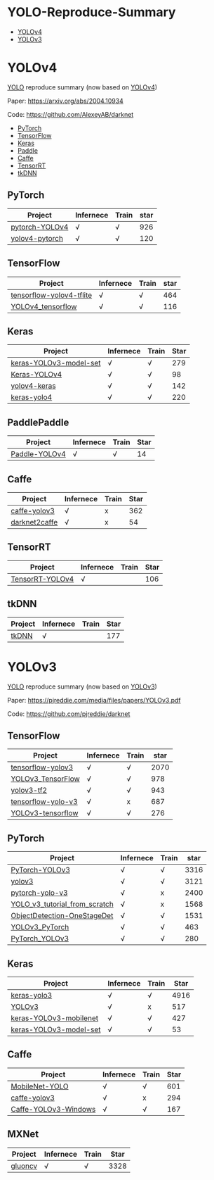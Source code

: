 # YOLO-Reproduce-Summary

- [YOLOv4](#YOLOv4)
- [YOLOv3](#YOLOv3)

<a name="YOLOv4"></a>

# YOLOv4

[YOLO]( https://github.com/AlexeyAB/darknet) reproduce summary (now based on [YOLOv4](https://arxiv.org/abs/2004.10934))

Paper: https://arxiv.org/abs/2004.10934

Code: https://github.com/AlexeyAB/darknet

- [PyTorch](#PyTorch)
- [TensorFlow](#TensorFlow)
- [Keras](#Keras)
- [Paddle](#Paddle)
- [Caffe](#Caffe)
- [TensorRT](#TensorRT)
- [tkDNN](#tkDNN)

<a name="PyTorch"></a>

## PyTorch

| Project                                                      | Infernece | Train | star |
| ------------------------------------------------------------ | --------- | ----- | ---- |
| [pytorch-YOLOv4](https://github.com/Tianxiaomo/pytorch-YOLOv4) | √         | √     | 926  |
| [yolov4-pytorch](https://github.com/bubbliiiing/yolov4-pytorch) | √         | √     | 120  |

<a name="TensorFlow"></a>

## TensorFlow

| Project                                                      | Infernece | Train | star |
| ------------------------------------------------------------ | --------- | ----- | ---- |
| [tensorflow-yolov4-tflite](https://github.com/hunglc007/tensorflow-yolov4-tflite) | √         | √     | 464  |
| [YOLOv4_tensorflow](https://github.com/rrddcc/YOLOv4_tensorflow) | √         | √     | 116  |

<a name="Keras"></a>

## Keras

| Project                                                      | Infernece | Train | Star |
| ------------------------------------------------------------ | --------- | ----- | ---- |
| [keras-YOLOv3-model-set](https://github.com/david8862/keras-YOLOv3-model-set) | √         | √     | 279  |
| [Keras-YOLOv4](https://github.com/miemie2013/Keras-YOLOv4)   | √         | √     | 98   |
| [yolov4-keras](https://github.com/bubbliiiing/yolov4-keras)  | √         | √     | 142  |
| [keras-yolo4](https://github.com/Ma-Dan/keras-yolo4)         | √         | √     | 220  |

<a name="PaddlePaddle"></a>

## PaddlePaddle

| Project                                                      | Infernece | Train | Star |
| ------------------------------------------------------------ | --------- | ----- | ---- |
| [Paddle-YOLOv4](https://github.com/miemie2013/Paddle-YOLOv4) | √         | √     | 14   |

<a name="Caffe"></a>

## Caffe

| Project                                                      | Infernece | Train | Star |
| ------------------------------------------------------------ | --------- | ----- | ---- |
| [caffe-yolov3](https://github.com/ChenYingpeng/caffe-yolov3) | √         | x     | 362  |
| [darknet2caffe](https://github.com/ChenYingpeng/darknet2caffe) | √         | x     | 54   |

<a name="TensorRT"></a>

## TensorRT

| Project                                                      | Infernece | Train | Star |
| ------------------------------------------------------------ | --------- | ----- | ---- |
| [TensorRT-YOLOv4](https://github.com/CaoWGG/TensorRT-YOLOv4) | √         |       | 106  |

<a name="tkDNN"></a>

## tkDNN

| Project                                     | Infernece | Train | Star |
| ------------------------------------------- | --------- | ----- | ---- |
| [tkDNN](https://github.com/ceccocats/tkDNN) | √         |       | 177  |

<a name="YOLOv3"></a>

# YOLOv3

[YOLO](https://github.com/pjreddie/darknet) reproduce summary (now based on [YOLOv3](https://pjreddie.com/media/files/papers/YOLOv3.pdf))

Paper: https://pjreddie.com/media/files/papers/YOLOv3.pdf

Code: https://github.com/pjreddie/darknet

## TensorFlow

| Project                                                      | Infernece | Train | star |
| ------------------------------------------------------------ | --------- | ----- | ---- |
| [tensorflow-yolov3](https://github.com/YunYang1994/tensorflow-yolov3) | √         | √     | 2070 |
| [YOLOv3_TensorFlow](https://github.com/wizyoung/YOLOv3_TensorFlow) | √         | √     | 978  |
| [yolov3-tf2](https://github.com/zzh8829/yolov3-tf2)          | √         | √     | 943  |
| [tensorflow-yolo-v3](https://github.com/mystic123/tensorflow-yolo-v3) | √         | x     | 687  |
| [YOLOv3-tensorflow](https://github.com/maiminh1996/YOLOv3-tensorflow) | √         | √     | 276  |

## PyTorch

| Project                                                      | Infernece | Train | star |
| ------------------------------------------------------------ | --------- | ----- | ---- |
| [PyTorch-YOLOv3](https://github.com/eriklindernoren/PyTorch-YOLOv3) | √         | √     | 3316 |
| [yolov3](https://github.com/ultralytics/yolov3)              | √         | √     | 3121 |
| [pytorch-yolo-v3](https://github.com/ayooshkathuria/pytorch-yolo-v3) | √         | x     | 2400 |
| [YOLO_v3_tutorial_from_scratch](https://github.com/ayooshkathuria/YOLO_v3_tutorial_from_scratch) | √         | x     | 1568 |
| [ObjectDetection-OneStageDet](https://github.com/TencentYoutuResearch/ObjectDetection-OneStageDet/tree/master/yolo) | √         | √     | 1531 |
| [YOLOv3_PyTorch](https://github.com/BobLiu20/YOLOv3_PyTorch) | √         | √     | 463  |
| [PyTorch_YOLOv3](https://github.com/DeNA/PyTorch_YOLOv3)     | √         | √     | 280  |

## Keras

| Project                                                      | Infernece | Train | Star |
| ------------------------------------------------------------ | --------- | ----- | ---- |
| [keras-yolo3](https://github.com/qqwweee/keras-yolo3)        | √         | √     | 4916 |
| [YOLOv3](https://github.com/xiaochus/YOLOv3)                 | √         | x     | 517  |
| [keras-YOLOv3-mobilenet](https://github.com/Adamdad/keras-YOLOv3-mobilenet) | √         | √     | 427  |
| [keras-YOLOv3-model-set](https://github.com/david8862/keras-YOLOv3-model-set) | √         | √     | 53   |

## Caffe

| Project                                                      | Infernece | Train | Star |
| ------------------------------------------------------------ | --------- | ----- | ---- |
| [MobileNet-YOLO](https://github.com/eric612/MobileNet-YOLO)  | √         | √     | 601  |
| [caffe-yolov3](https://github.com/ChenYingpeng/caffe-yolov3) | √         | x     | 294  |
| [Caffe-YOLOv3-Windows](https://github.com/eric612/Caffe-YOLOv3-Windows) | √         | √     | 167  |

## MXNet

| Project                                                      | Infernece | Train | Star |
| ------------------------------------------------------------ | --------- | ----- | ---- |
| [gluoncv](https://github.com/dmlc/gluon-cv/tree/master/gluoncv/model_zoo/yolo) | √         | √     | 3328 |
